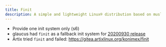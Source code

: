 ```yaml
---
title: Finit
description: A simple and lightweight Linux® distribution based on musl libc and toybox
---
```


- Provide one init system only (s6)
- glaucus had `finit` as a fallback init system for [20200930 release](https://github.com/glaucuslinux/glaucus/releases/tag/30092020)
- Artix tried `finit` and failed: https://gitea.artixlinux.org/konimex/finit
